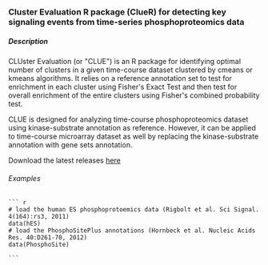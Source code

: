 ### Cluster Evaluation R package (ClueR) for detecting key signaling events from time-series phosphoproteomics data

##### Description
CLUster Evaluation (or "CLUE") is an R package for identifying optimal number of clusters in a given time-course dataset clustered by cmeans or kmeans algorithms. It relies on a reference annotation set to test for enrichment in
each cluster using Fisher's Exact Test and then test for overall enrichment of the entire clusters using Fisher's
combined probability test.

CLUE is designed for analyzing time-course phosphoproteomics dataset using kinase-substrate annotation as reference. However, it can be applied to time-course microarray dataset as well by replacing the kinase-substrate annotation with gene sets annotation.

Download the latest releases [here](https://github.com/PengyiYang/ClueR/releases)

###### Examples

    ``` r
    # load the human ES phosphoprotoemics data (Rigbolt et al. Sci Signal. 4(164):rs3, 2011)
    data(hES)
    # load the PhosphoSitePlus annotations (Hornbeck et al. Nucleic Acids Res. 40:D261-70, 2012)
    data(PhosphoSite)

    ```
    
